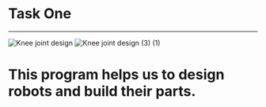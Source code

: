 # Task One 
_____________________
![Knee joint design](https://user-images.githubusercontent.com/101976302/182495418-246c33bc-6cf2-4421-b796-987f69058b7d.png)
![Knee joint design (3) (1)](https://user-images.githubusercontent.com/101976302/182496451-c244b50a-c9dd-409c-88f0-7bb75e6b5fa5.png)
# This program helps us to design robots and build their parts.
